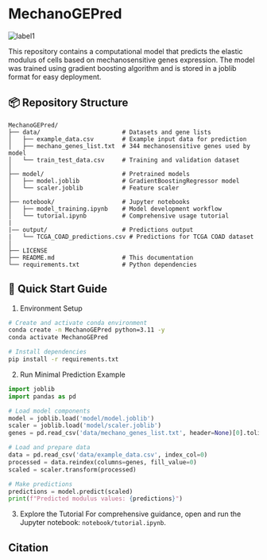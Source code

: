 # MechanoGEPred
![label1](https://img.shields.io/badge/license-MIT-green)

This repository contains a computational model that predicts the elastic modulus of cells based on mechanosensitive genes expression. The model was trained using gradient boosting algorithm and is stored in a joblib format for easy deployment.

## 📦 Repository Structure
```text
MechanoGEPred/
├── data/                       # Datasets and gene lists
│   ├── example_data.csv        # Example input data for prediction
│   ├── mechano_genes_list.txt  # 344 mechanosensitive genes used by model
│   └── train_test_data.csv     # Training and validation dataset
│
├── model/                      # Pretrained models
│   ├── model.joblib            # GradientBoostingRegressor model
│   └── scaler.joblib           # Feature scaler
│
├── notebook/                   # Jupyter notebooks
│   ├── model_training.ipynb    # Model development workflow
│   └── tutorial.ipynb          # Comprehensive usage tutorial
|
|—— output/                     # Predictions output
|   └── TCGA_COAD_predictions.csv # Predictions for TCGA COAD dataset
│
├── LICENSE
├── README.md                   # This documentation
└── requirements.txt            # Python dependencies
```

## 🚀 Quick Start Guide
1. Environment Setup
```bash
# Create and activate conda environment
conda create -n MechanoGEPred python=3.11 -y
conda activate MechanoGEPred

# Install dependencies
pip install -r requirements.txt
```

2. Run Minimal Prediction Example
```python
import joblib
import pandas as pd

# Load model components
model = joblib.load('model/model.joblib')
scaler = joblib.load('model/scaler.joblib')
genes = pd.read_csv('data/mechano_genes_list.txt', header=None)[0].tolist()

# Load and prepare data
data = pd.read_csv('data/example_data.csv', index_col=0)
processed = data.reindex(columns=genes, fill_value=0)
scaled = scaler.transform(processed)

# Make predictions
predictions = model.predict(scaled)
print(f"Predicted modulus values: {predictions}")
```

3. Explore the Tutorial
For comprehensive guidance, open and run the Jupyter notebook: `notebook/tutorial.ipynb`.

## Citation
